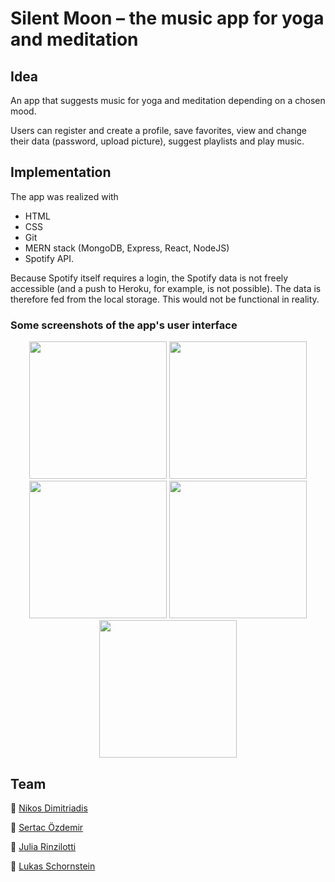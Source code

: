 # Silent Moon – the music app for yoga and meditation

## Idea

An app that suggests music for yoga and meditation depending on a chosen mood.

Users can register and create a profile, save favorites, view and change their data (password, upload picture), suggest playlists and play music.


## Implementation 

The app was realized with
- HTML
- CSS
- Git
- MERN stack (MongoDB, Express, React, NodeJS)
- Spotify API.

Because Spotify itself requires a login, the Spotify data is not freely accessible (and a push to Heroku, for example, is not possible). The data is therefore fed from the local storage. This would not be functional in reality.

### Some screenshots of the app's user interface

<div align="center">
    <img src="./screenshots/login.jpg" width="220" />
    <img src="./screenshots/signUp.jpg" width="220" />
    <img src="./screenshots/reminders.jpg" width="220" />
    <img src="./screenshots/home.jpg" width="220" />
    <img src="./screenshots/meditationDetails.jpg" width="220" />
</div>


## Team

:peacock: [Nikos Dimitriadis](https://github.com/nikdimitriadis) <br />

:eagle: [Sertac Özdemir](https://github.com/schmelzofen) <br />

:flamingo: [Julia Rinzilotti](https://github.com/JuliaRinzilotti) <br />

:parrot: [Lukas Schornstein](https://github.com/lukechimney) <br />
